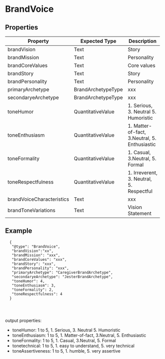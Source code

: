 # BrandVoice


## Properties
|Property | Expected Type | Description |
|--- |---|---|
| brandVision | Text | Story | 
| brandMission |  Text | Personality | 
| brandCoreValues | Text | Core values | 
| brandStory | Text | Story | 
| brandPersonality |  Text | Personality | 
| primaryArchetype | BrandArchetypeType | xxx | 
| secondaryeArchetype | BrandArchetypeType | xxx | 
| toneHumor | QuantitativeValue | 1. Serious, 3. Neutral 5. Humoristic |
| toneEnthusiasm | QuantitativeValue |1. Matter-of-fact, 3.Neutral, 5. Enthusiastic  |
| toneFormality | QuantitativeValue | 1. Casual, 3.Neutral, 5. Formal |
| toneRespectfulness | QuantitativeValue | 1. Irreverent, 3. Neutral, 5. Respectful |
| brandVoiceCharacteristics | Text | xxx | 
| brandToneVariations | Text | Vision Statement |



## Example
```
  {
   "@type": "BrandVoice",
   "brandVision":"xx",
   "brandMission": "xxx",
   "brandCoreValues": "xxx",
   "brandStory": "xxx",
   "brandPersonality": "xxx",
   "primaryArchetype": "CaregiverBrandArchetype",
   "secondaryeArchetype": "JesterBrandArchetype",
   "toneHumor": 4,
   "toneEnthusiasm": 3,
   "toneFormality": 2,
   "toneRespectfulness": 4
  }




```
output properties: 
- toneHumor: 1 to 5, 1. Serious, 3. Neutral 5. Humoristic
- toneEnthusiasm: 1 to 5, 1. Matter-of-fact, 3.Neutral, 5. Enthusiastic
- toneFormality: 1 to 5, 1. Casual, 3.Neutral, 5. Formal
- tonetechnical: 1 to 5, 1. easy to understand, 5. very technical
- toneAssertiveness: 1 to 5, 1. humble, 5. very assertive
